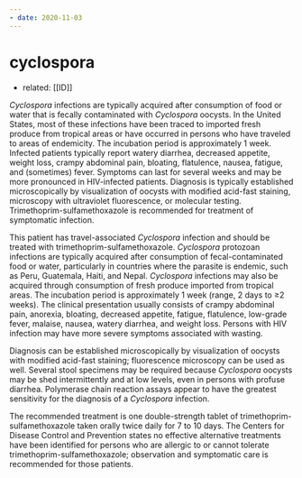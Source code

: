 ```yaml
---
- date: 2020-11-03
---
```


# cyclospora

- related: [[ID]]

_Cyclospora_ infections are typically acquired after consumption of food or water that is fecally contaminated with _Cyclospora_ oocysts. In the United States, most of these infections have been traced to imported fresh produce from tropical areas or have occurred in persons who have traveled to areas of endemicity. The incubation period is approximately 1 week. Infected patients typically report watery diarrhea, decreased appetite, weight loss, crampy abdominal pain, bloating, flatulence, nausea, fatigue, and (sometimes) fever. Symptoms can last for several weeks and may be more pronounced in HIV-infected patients. Diagnosis is typically established microscopically by visualization of oocysts with modified acid-fast staining, microscopy with ultraviolet fluorescence, or molecular testing. Trimethoprim-sulfamethoxazole is recommended for treatment of symptomatic infection.

This patient has travel-associated _Cyclospora_ infection and should be treated with trimethoprim-sulfamethoxazole. _Cyclospora_ protozoan infections are typically acquired after consumption of fecal-contaminated food or water, particularly in countries where the parasite is endemic, such as Peru, Guatemala, Haiti, and Nepal. _Cyclospora_ infections may also be acquired through consumption of fresh produce imported from tropical areas. The incubation period is approximately 1 week (range, 2 days to ≥2 weeks). The clinical presentation usually consists of crampy abdominal pain, anorexia, bloating, decreased appetite, fatigue, flatulence, low-grade fever, malaise, nausea, watery diarrhea, and weight loss. Persons with HIV infection may have more severe symptoms associated with wasting.

Diagnosis can be established microscopically by visualization of oocysts with modified acid-fast staining; fluorescence microscopy can be used as well. Several stool specimens may be required because _Cyclospora_ oocysts may be shed intermittently and at low levels, even in persons with profuse diarrhea. Polymerase chain reaction assays appear to have the greatest sensitivity for the diagnosis of a _Cyclospora_ infection.

The recommended treatment is one double-strength tablet of trimethoprim-sulfamethoxazole taken orally twice daily for 7 to 10 days. The Centers for Disease Control and Prevention states no effective alternative treatments have been identified for persons who are allergic to or cannot tolerate trimethoprim-sulfamethoxazole; observation and symptomatic care is recommended for those patients.
